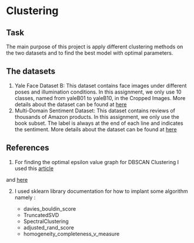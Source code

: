 # Clustering 
## Task 
The main purpose of this project is apply different clustering methods on the two datasets and to find the best model with optimal parameters. 

## The datasets 

1. Yale Face Dataset B: This dataset contains face images under different poses and illumination conditions. In this assignment, we only use 10 classes, named from yaleB01 to yaleB10, in the Cropped Images. 
	More details about the dataset can be found at  [here](http://vision.ucsd.edu/content/extended-yale-face-database-b-b)
2. Multi-Domain Sentiment Dataset: This dataset contains reviews of thousands of Amazon products. In this assignment, we only use the book subset. The label is always at the end of each line and indicates the sentiment.
More details about the dataset can be found at [here](http://www.cs.jhu.edu/~mdredze/datasets/sentiment/)

## References
1. For finding the optimal epsilon value graph for DBSCAN Clustering I used this [article](https://towardsdatascience.com/machine-learning-clustering-dbscan-determine-the-optimal-value-for-epsilon-eps-python-example-3100091cfbc)

 and [here](https://medium.com/@tarammullin/dbscan-parameter-estimation-ff8330e3a3bd)

2. I used sklearn library documentation for how to implant some algorithm namely :

   - davies_bouldin_score
   - TruncatedSVD
   - SpectralClustering
   - adjusted_rand_score
   - homogeneity_completeness_v_measure
